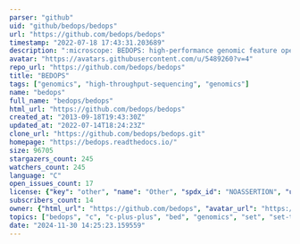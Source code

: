 ```yaml
---
parser: "github"
uid: "github/bedops/bedops"
url: "https://github.com/bedops/bedops"
timestamp: "2022-07-18 17:43:31.203689"
description: ":microscope: BEDOPS: high-performance genomic feature operations"
avatar: "https://avatars.githubusercontent.com/u/5489260?v=4"
repo_url: "https://github.com/bedops/bedops"
title: "BEDOPS"
tags: ["genomics", "high-throughput-sequencing", "genomics"]
name: "bedops"
full_name: "bedops/bedops"
html_url: "https://github.com/bedops/bedops"
created_at: "2013-09-18T19:43:30Z"
updated_at: "2022-07-14T18:24:23Z"
clone_url: "https://github.com/bedops/bedops.git"
homepage: "https://bedops.readthedocs.io/"
size: 96705
stargazers_count: 245
watchers_count: 245
language: "C"
open_issues_count: 17
license: {"key": "other", "name": "Other", "spdx_id": "NOASSERTION", "url": null, "node_id": "MDc6TGljZW5zZTA="}
subscribers_count: 14
owner: {"html_url": "https://github.com/bedops", "avatar_url": "https://avatars.githubusercontent.com/u/5489260?v=4", "login": "bedops", "type": "User"}
topics: ["bedops", "c", "c-plus-plus", "bed", "genomics", "set", "set-theory", "conversion", "compression", "toolkit", "parallel", "pipeline", "bioinformatics"]
date: "2024-11-30 14:25:23.159559"
---
```


